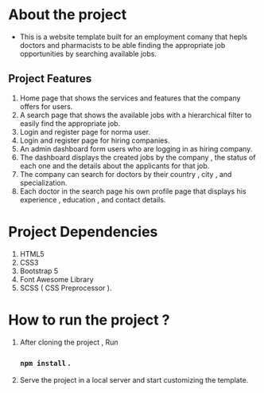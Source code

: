 # About the project

- This is a website template built for an employment comany that hepls doctors and pharmacists to be able
  finding the appropriate job opportunities by searching available jobs.

## Project Features

1. Home page that shows the services and features that the company offers for users.
2. A search page that shows the available jobs with a hierarchical filter to easily find the appropriate job.
3. Login and register page for norma user.
4. Login and register page for hiring companies.
5. An admin dashboard form users who are logging in as hiring company.
6. The dashboard displays the created jobs by the company , the status of each one and the details about the applicants for that job.
7. The company can search for doctors by their country , city , and specialization.
8. Each doctor in the search page his own profile page that displays his experience , education , and contact details.

# Project Dependencies

1. HTML5
2. CSS3
3. Bootstrap 5
4. Font Awesome Library
5. SCSS ( CSS Preprocessor ).

# How to run the project ?

1. After cloning the project , Run
   ### `npm install` .
2. Serve the project in a local server and start customizing the template.
